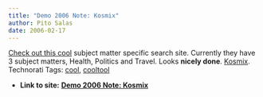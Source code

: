 ```yaml
---
title: "Demo 2006 Note: Kosmix"
author: Pito Salas
date: 2006-02-17
---
```


[Check out this cool](<http://www.kosmix.com/>) subject matter specific search
site. Currently they have 3 subject matters, Health, Politics and Travel.
Looks **nicely done**. [Kosmix](<http://www.kosmix.com/>). Technorati Tags:
[cool](<http://www.technorati.com/tag/cool>),
[cooltool](<http://www.technorati.com/tag/cooltool>)


* **Link to site:** **[Demo 2006 Note: Kosmix](None)**

